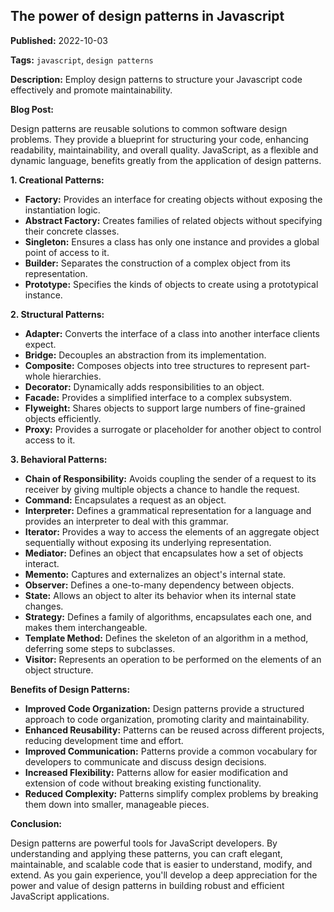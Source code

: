

## The power of design patterns in Javascript

**Published:** 2022-10-03

**Tags:** `javascript`, `design patterns`

**Description:** Employ design patterns to structure your Javascript code effectively and promote maintainability.

**Blog Post:**

Design patterns are reusable solutions to common software design problems. They provide a blueprint for structuring your code, enhancing readability, maintainability, and overall quality. JavaScript, as a flexible and dynamic language, benefits greatly from the application of design patterns.

**1. Creational Patterns:**

- **Factory:** Provides an interface for creating objects without exposing the instantiation logic.
- **Abstract Factory:** Creates families of related objects without specifying their concrete classes.
- **Singleton:** Ensures a class has only one instance and provides a global point of access to it.
- **Builder:** Separates the construction of a complex object from its representation.
- **Prototype:** Specifies the kinds of objects to create using a prototypical instance.

**2. Structural Patterns:**

- **Adapter:** Converts the interface of a class into another interface clients expect.
- **Bridge:** Decouples an abstraction from its implementation.
- **Composite:** Composes objects into tree structures to represent part-whole hierarchies.
- **Decorator:** Dynamically adds responsibilities to an object.
- **Facade:** Provides a simplified interface to a complex subsystem.
- **Flyweight:** Shares objects to support large numbers of fine-grained objects efficiently.
- **Proxy:** Provides a surrogate or placeholder for another object to control access to it.

**3. Behavioral Patterns:**

- **Chain of Responsibility:**  Avoids coupling the sender of a request to its receiver by giving multiple objects a chance to handle the request.
- **Command:**  Encapsulates a request as an object.
- **Interpreter:**  Defines a grammatical representation for a language and provides an interpreter to deal with this grammar.
- **Iterator:**  Provides a way to access the elements of an aggregate object sequentially without exposing its underlying representation.
- **Mediator:** Defines an object that encapsulates how a set of objects interact.
- **Memento:**  Captures and externalizes an object's internal state.
- **Observer:**  Defines a one-to-many dependency between objects.
- **State:**  Allows an object to alter its behavior when its internal state changes.
- **Strategy:**  Defines a family of algorithms, encapsulates each one, and makes them interchangeable.
- **Template Method:**  Defines the skeleton of an algorithm in a method, deferring some steps to subclasses.
- **Visitor:**  Represents an operation to be performed on the elements of an object structure.

**Benefits of Design Patterns:**

- **Improved Code Organization:** Design patterns provide a structured approach to code organization, promoting clarity and maintainability.
- **Enhanced Reusability:** Patterns can be reused across different projects, reducing development time and effort.
- **Improved Communication:** Patterns provide a common vocabulary for developers to communicate and discuss design decisions.
- **Increased Flexibility:** Patterns allow for easier modification and extension of code without breaking existing functionality.
- **Reduced Complexity:** Patterns simplify complex problems by breaking them down into smaller, manageable pieces.

**Conclusion:**

Design patterns are powerful tools for JavaScript developers. By understanding and applying these patterns, you can craft elegant, maintainable, and scalable code that is easier to understand, modify, and extend. As you gain experience, you'll develop a deep appreciation for the power and value of design patterns in building robust and efficient JavaScript applications.

